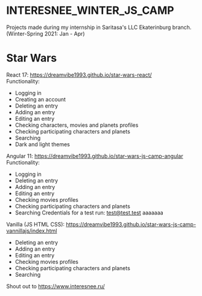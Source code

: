 # INTERESNEE_WINTER_JS_CAMP
Projects made during my internship in Saritasa's LLC Ekaterinburg branch. (Winter-Spring 2021: Jan - Apr)
# Star Wars

React 17: https://dreamvibe1993.github.io/star-wars-react/  
Functionality: 
- Logging in
- Creating an account
- Deleting an entry
- Adding an entry
- Editing an entry
- Checking characters, movies and planets profiles
- Checking participating characters and planets
- Searching
- Dark and light themes

Angular 11: https://dreamvibe1993.github.io/star-wars-js-camp-angular  
Functionality: 
- Logging in
- Deleting an entry
- Adding an entry
- Editing an entry
- Checking movies profiles
- Checking participating characters and planets
- Searching
Credentials for a test run: test@test.test aaaaaaa

Vanilla (JS HTML CSS): https://dreamvibe1993.github.io/star-wars-js-camp-vannillajs/index.html  
- Deleting an entry
- Adding an entry
- Editing an entry
- Checking movies profiles
- Checking participating characters and planets
- Searching

Shout out to https://www.interesnee.ru/
